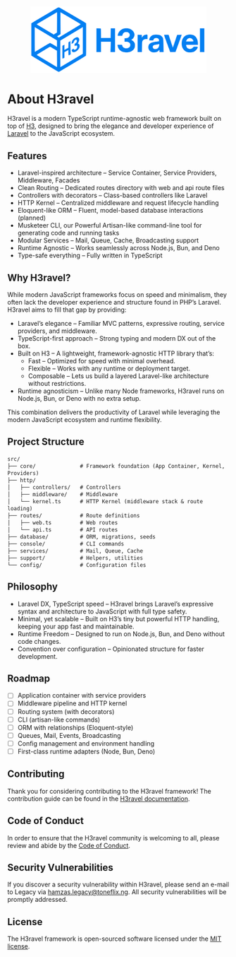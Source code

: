 <p align="center"><a href="https://h3ravel.toneflix.net" target="_blank"><img src="https://raw.githubusercontent.com/h3ravel/assets/refs/heads/main/logo-full.svg" width="400" alt="H3ravel Logo"></a></p>

# About H3ravel

H3ravel is a modern TypeScript runtime-agnostic web framework built on top of [H3](https://h3.dev), designed to bring the elegance and developer experience of [Laravel](https://laravel.com) to the JavaScript ecosystem.

## Features

- Laravel-inspired architecture – Service Container, Service Providers, Middleware, Facades
- Clean Routing – Dedicated routes directory with web and api route files
- Controllers with decorators – Class-based controllers like Laravel
- HTTP Kernel – Centralized middleware and request lifecycle handling
- Eloquent-like ORM – Fluent, model-based database interactions (planned)
- Musketeer CLI, our Powerful Artisan-like command-line tool for generating code and running tasks
- Modular Services – Mail, Queue, Cache, Broadcasting support
- Runtime Agnostic – Works seamlessly across Node.js, Bun, and Deno
- Type-safe everything – Fully written in TypeScript

## Why H3ravel?

While modern JavaScript frameworks focus on speed and minimalism, they often lack the developer experience and structure found in PHP’s Laravel. H3ravel aims to fill that gap by providing:

- Laravel’s elegance – Familiar MVC patterns, expressive routing, service providers, and middleware.
- TypeScript-first approach – Strong typing and modern DX out of the box.
- Built on H3 – A lightweight, framework-agnostic HTTP library that’s:
  - Fast – Optimized for speed with minimal overhead.
  - Flexible – Works with any runtime or deployment target.
  - Composable – Lets us build a layered Laravel-like architecture without restrictions.
- Runtime agnosticism – Unlike many Node frameworks, H3ravel runs on Node.js, Bun, or Deno with no extra setup.

This combination delivers the productivity of Laravel while leveraging the modern JavaScript ecosystem and runtime flexibility.

## Project Structure

```
src/
├── core/              # Framework foundation (App Container, Kernel, Providers)
├── http/
│   ├── controllers/   # Controllers
│   ├── middleware/    # Middleware
│   └── kernel.ts      # HTTP Kernel (middleware stack & route loading)
├── routes/            # Route definitions
│   ├── web.ts         # Web routes
│   └── api.ts         # API routes
├── database/          # ORM, migrations, seeds
├── console/           # CLI commands
├── services/          # Mail, Queue, Cache
├── support/           # Helpers, utilities
└── config/            # Configuration files
```

## Philosophy

- Laravel DX, TypeScript speed – H3ravel brings Laravel’s expressive syntax and architecture to JavaScript with full type safety.
- Minimal, yet scalable – Built on H3’s tiny but powerful HTTP handling, keeping your app fast and maintainable.
- Runtime Freedom – Designed to run on Node.js, Bun, and Deno without code changes.
- Convention over configuration – Opinionated structure for faster development.

## Roadmap

- [ ] Application container with service providers
- [ ] Middleware pipeline and HTTP kernel
- [ ] Routing system (with decorators)
- [ ] CLI (artisan-like commands)
- [ ] ORM with relationships (Eloquent-style)
- [ ] Queues, Mail, Events, Broadcasting
- [ ] Config management and environment handling
- [ ] First-class runtime adapters (Node, Bun, Deno)

## Contributing

Thank you for considering contributing to the H3ravel framework! The contribution guide can be found in the [H3ravel documentation](#!).

## Code of Conduct

In order to ensure that the H3ravel community is welcoming to all, please review and abide by the [Code of Conduct](#).

## Security Vulnerabilities

If you discover a security vulnerability within H3ravel, please send an e-mail to Legacy via hamzas.legacy@toneflix.ng. All security vulnerabilities will be promptly addressed.

## License

The H3ravel framework is open-sourced software licensed under the [MIT license](LICENSE).
